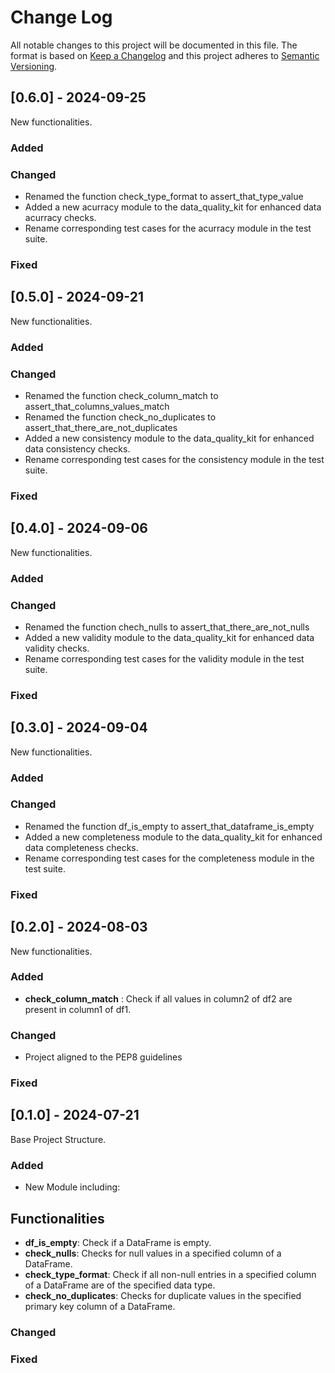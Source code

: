 # Change Log
All notable changes to this project will be documented in this file.
The format is based on [Keep a Changelog](http://keepachangelog.com/)
and this project adheres to [Semantic Versioning](http://semver.org/).

## [0.6.0] - 2024-09-25
New functionalities.
### Added

### Changed
- Renamed the function check_type_format to  assert_that_type_value
- Added a new acurracy module to the data_quality_kit for enhanced data acurracy checks.
- Rename corresponding test cases for the acurracy module in the test suite.

### Fixed

## [0.5.0] - 2024-09-21
New functionalities.
### Added

### Changed
- Renamed the function check_column_match to assert_that_columns_values_match
- Renamed the function check_no_duplicates to assert_that_there_are_not_duplicates
- Added a new consistency module to the data_quality_kit for enhanced data consistency checks.
- Rename corresponding test cases for the consistency module in the test suite.

### Fixed

## [0.4.0] - 2024-09-06
New functionalities.
### Added

### Changed
- Renamed the function chech_nulls to assert_that_there_are_not_nulls
- Added a new validity module to the data_quality_kit for enhanced data validity checks.
- Rename corresponding test cases for the validity module in the test suite.

### Fixed

## [0.3.0] - 2024-09-04
New functionalities.
### Added

### Changed
- Renamed the function df_is_empty to assert_that_dataframe_is_empty
- Added a new completeness module to the data_quality_kit for enhanced data completeness checks.
- Rename corresponding test cases for the completeness module in the test suite.

### Fixed

## [0.2.0] - 2024-08-03
New functionalities.
### Added
- **check_column_match** : Check if all values in column2 of df2 are present in column1 of df1.
### Changed
- Project aligned to the PEP8 guidelines
### Fixed


## [0.1.0] - 2024-07-21
Base Project Structure.
### Added
- New Module including:
## Functionalities
- **df_is_empty**: Check if a DataFrame is empty.
- **check_nulls**: Checks for null values in a specified column of a DataFrame.
- **check_type_format**: Check if all non-null entries in a specified column of a DataFrame are of the specified data type.
- **check_no_duplicates**: Checks for duplicate values in the specified primary key column of a DataFrame.
### Changed
### Fixed